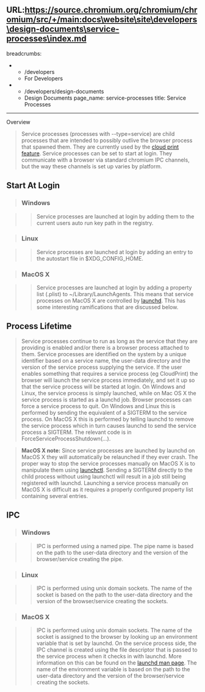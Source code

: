 URL:https://source.chromium.org/chromium/chromium/src/+/main:docs\website\site\developers\design-documents\service-processes\index.md
---
breadcrumbs:
- - /developers
  - For Developers
- - /developers/design-documents
  - Design Documents
page_name: service-processes
title: Service Processes
---

Overview

> Service processes (processes with --type=service) are child processes that are
> intended to possibly outlive the browser process that spawned them. They are
> currently used by the [cloud print
> feature](/developers/design-documents/google-cloud-print-proxy-design).
> Service processes can be set to start at login. They communicate with a
> browser via standard chromium IPC channels, but the way these channels is set
> up varies by platform.

## Start At Login

> ### Windows

> > Service processes are launched at login by adding them to the current users
> > auto run key path in the registry.

> ### Linux

> > Service processes are launched at login by adding an entry to the autostart
> > file in $XDG_CONFIG_HOME.

> ### MacOS X

> > Service processes are launched at login by adding a property list (.plist)
> > to ~/Library/LaunchAgents. This means that service processes on MacOS X are
> > controlled by
> > [launchd](http://www.afp548.com/article.php?story=20050620071558293). This
> > has some interesting ramifications that are discussed below.

## Process Lifetime

> Service processes continue to run as long as the service that they are
> providing is enabled and/or there is a browser process attached to them.
> Service processes are identified on the system by a unique identifier based on
> a service name, the user-data directory and the version of the service process
> supplying the service. If the user enables something that requires a service
> process (eg CloudPrint) the browser will launch the service process
> immediately, and set it up so that the service process will be started at
> login. On Windows and Linux, the service process is simply launched, while on
> Mac OS X the service process is started as a launchd job. Browser processes
> can force a service process to quit. On Windows and Linux this is performed by
> sending the equivalent of a SIGTERM to the service process. On MacOS X this is
> performed by telling launchd to remove the service process which in turn
> causes launchd to send the service process a SIGTERM. The relevant code is in
> ForceServiceProcessShutdown(...).

> **MacOS X note:** Since service processes are launched by launchd on MacOS X
> they will automatically be relaunched if they ever crash. The proper way to
> stop the service processes manually on MacOS X is to manipulate them using
> [launchctl](http://developer.apple.com/library/mac/#documentation/Darwin/Reference/ManPages/man1/launchctl.1.html).
> Sending a SIGTERM directly to the child process without using launchctl will
> result in a job still being registered with launchd. Launching a service
> process manually on MacOS X is difficult as it requires a properly configured
> property list containing several entries.

## IPC

> ### Windows

> > IPC is performed using a named pipe. The pipe name is based on the path to
> > the user-data directory and the version of the browser/service creating the
> > pipe.

> ### Linux

> > IPC is performed using unix domain sockets. The name of the socket is based
> > on the path to the user-data directory and the version of the
> > browser/service creating the sockets.

> ### MacOS X

> > IPC is performed using unix domain sockets. The name of the socket is
> > assigned to the browser by looking up an environment variable that is set by
> > launchd. On the service process side, the IPC channel is created using the
> > file descriptor that is passed to the service process when it checks in with
> > launchd. More information on this can be found on the [launchd man
> > page](http://developer.apple.com/library/mac/#documentation/Darwin/Reference/ManPages/man5/launchd.plist.5.html).
> > The name of the environment variable is based on the path to the user-data
> > directory and the version of the browser/service creating the sockets.
